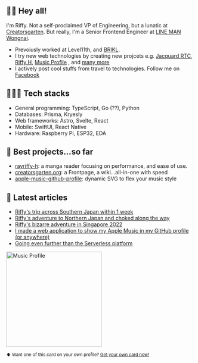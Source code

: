 ## 👏👏 Hey all!

I'm Riffy. Not a self-proclaimed VP of Engineering, but a lunatic at [Creatorsgarten](https://creatorsgarten.org/). But really, I'm a Senior Frontend Engineer at [LINE MAN Wongnai](https://lmwn.com/).

- Prevoiusly worked at Level11th, and [BRIKL](https://brikl.com).
- I try new web technologies by creating new projcets e.g. [Jacquard RTC](https://github.com/rayriffy/jacquard-rtc), [Riffy H](https://github.com/rayriffy/rayriffy-h), [Music Profile](https://github.com/rayriffy/apple-music-github-profile) , and [many more](https://github.com/rayriffy?tab=repositories)
- I actively post cool stuffs from travel to technologies. Follow me on [Facebook](https://facebook.com)

## 👨🏻‍💻 Tech stacks

- General programming: TypeScript, Go (??), Python
- Databases: Prisma, Kryesly
- Web frameworks: Astro, Svelte, React
- Mobile: SwiftUI, React Native
- Hardware: Raspberry Pi, ESP32, EDA

## 💼 Best projects...so far

- [rayriffy-h](https://github.com/rayriffy/rayriffy-h): a manga reader focusing on performance, and ease of use.
- [creatorsgarten.org](https://github.com/creatorsgarten/creatorsgarten.org): a Frontpage, a wiki...all-in-one with speed
- [apple-music-github-profile](https://github.com/rayriffy/apple-music-github-profile): dynamic SVG to flex your music style

## 📰 Latest articles

- [Riffy's trip across Southern Japan within 1 week](https://blog.rayriffy.com/riffy-japan-idolmaster-trip-2023/)
- [Riffy's adventure to Northern Japan and choked along the way](https://blog.rayriffy.com/choke-in-japan-2022/)
- [Riffy's bizarre adventure in Singapore 2022](https://blog.rayriffy.com/singapore-adventure-2022/)
- [I made a web application to show my Apple Music in my GitHub profile (or anywhere)](https://blog.rayriffy.com/apple-music-in-github-profile/)
- [Going even further than the Serverless platform](https://blog.rayriffy.com/beyond-serverless/)

<img src="https://apple-music-github-profile.rayriffy.com/theme/light.svg?uid=001583.0d89a010aaec400c857c0fb855586ce7.1031" width="256" alt="Music Profile" />

<sup>⬆️ Want one of this card on your own profile? [Get your own card now!](https://music-profile.rayriffy.com/)</sup>
